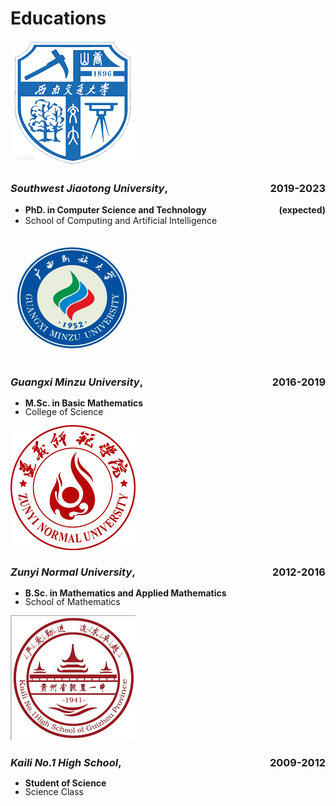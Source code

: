 #  <i class="fas fa-user-graduate"></i> Educations

<div class="logo-box">
<div class="logo-img">
<a href="https://www.swjtu.edu.cn/"><img src='images/logo/SWJTU_logo.png' alt="sym" max-width="50px" ></a>
</div>
<div class="logo-text">
<h3><i>Southwest Jiaotong University</i>, <div style="float:right;">2019-2023</div></h3> 
<ul> 
<li> <b>PhD. in Computer Science and Technology <div style="float:right;">(expected)</div></b> </li>
<li> School of Computing and Artificial Intelligence</li>
</ul>
</div>
</div>

<div class="logo-box">
<div class="logo-img">
<a href="https://www.gxmzu.edu.cn/"><img src='images/logo/GXMZ_logo.png' alt="sym"></a>
</div>
<div class="logo-text">
<h3><i>Guangxi Minzu University</i>, <div style="float:right;">2016-2019</div></h3> 
<ul style="line-height: 100%">
<li> <b>M.Sc. in Basic Mathematics </b> </li>
<li> College of Science </li>
</ul>
</div>
</div>


<div class="logo-box">
<div class="logo-img">
<a href="http://www.zync.edu.cn/"><img src='images/logo/ZYNU_logo.png' alt="sym"></a>
</div>
<div class="logo-text">
<h3><i>Zunyi Normal University</i>, <div style="float:right;">2012-2016</div></h3> 
<ul style="line-height: 100%">
<li> <b>B.Sc. in Mathematics and Applied Mathematics </b> </li>
<li> School of Mathematics</li>
</ul>
</div>
</div>

<div class="logo-box">
<div class="logo-img">
<a href="http://www.klyz.cn/"><img src='images/logo/KLMS_logo.png' alt="sym"></a>
</div>
<div class="logo-text">
<h3><i>Kaili No.1 High School</i>, <div style="float:right;">2009-2012</div></h3> 
<ul style="line-height: 100%">
<li> <b>Student of Science </b> </li>
<li> Science Class</li>
</ul>
</div>
</div>

